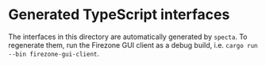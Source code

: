 # Generated TypeScript interfaces

The interfaces in this directory are automatically generated by `specta`.
To regenerate them, run the Firezone GUI client as a debug build, i.e. `cargo run --bin firezone-gui-client`.
